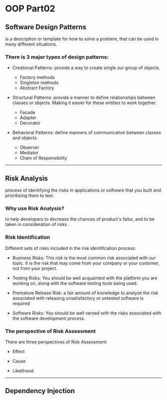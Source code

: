 # OOP Part02

## Software Design Patterns

is a description or template for how to solve a problem, that can be used in many different situations.


### There is 3 major types of design patterns:

- Creational Patterns:
provide a way to create single our group of objects.
  - Factory methods
  - Singleton methods
  - Abstract Factory





- Structural Patterns:
provide a manner to define relationships between classes or objects. Making it easier for these entities to work together.
  - Facade
  - Adapter
  - Decorator


- Behavioral Patterns:
define manners of communication between classes and objects.
  - Observer
  - Mediator
  - Chain of Responsibility

 - - - - 
 
 ## Risk Analysis
 
 process of identifying the risks in applications or software that you built and prioritizing them to test.
 
 ### Why use Risk Analysis?
 to help developers to decrease the chances of product's failur, and to be taken in consideration of risks .
 
 ### Risk Identification
 Different sets of risks included in the risk identification process:
 
 - Business Risks: This risk is the most common risk associated with our topic. It is the risk that may come from your company or your customer, not from your project.

 - Testing Risks: You should be well acquainted with the platform you are working on, along with the software testing tools being used.

 - Premature Release Risk: a fair amount of knowledge to analyze the risk associated with releasing unsatisfactory or untested software is required

 - Software Risks: You should be well versed with the risks associated with the software development process.


### The perspective of Risk Assessment

There are three perspectives of Risk Assessment:

- Effect

- Cause

- Likelihood

 - - - - 

## Dependency Injection


 
